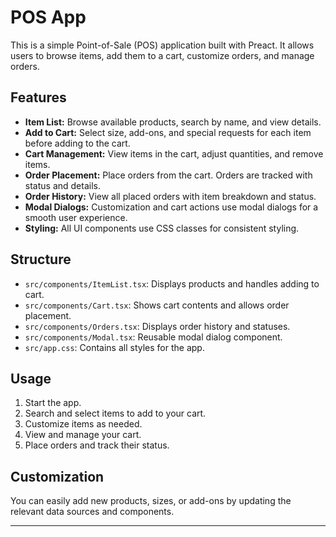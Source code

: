 # POS App

This is a simple Point-of-Sale (POS) application built with Preact. It allows users to browse items, add them to a cart, customize orders, and manage orders.

## Features

- **Item List:** Browse available products, search by name, and view details.
- **Add to Cart:** Select size, add-ons, and special requests for each item before adding to the cart.
- **Cart Management:** View items in the cart, adjust quantities, and remove items.
- **Order Placement:** Place orders from the cart. Orders are tracked with status and details.
- **Order History:** View all placed orders with item breakdown and status.
- **Modal Dialogs:** Customization and cart actions use modal dialogs for a smooth user experience.
- **Styling:** All UI components use CSS classes for consistent styling.

## Structure

- `src/components/ItemList.tsx`: Displays products and handles adding to cart.
- `src/components/Cart.tsx`: Shows cart contents and allows order placement.
- `src/components/Orders.tsx`: Displays order history and statuses.
- `src/components/Modal.tsx`: Reusable modal dialog component.
- `src/app.css`: Contains all styles for the app.

## Usage

1. Start the app.
2. Search and select items to add to your cart.
3. Customize items as needed.
4. View and manage your cart.
5. Place orders and track their status.

## Customization

You can easily add new products, sizes, or add-ons by updating the relevant data sources and components.

---

